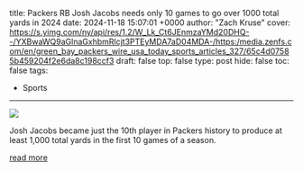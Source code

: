 title: Packers RB Josh Jacobs needs only 10 games to go over 1000 total yards in 2024
date: 2024-11-18 15:07:01 +0000
author: "Zach Kruse"
cover: https://s.yimg.com/ny/api/res/1.2/W_Lk_Ct6JEnmzaYMd20DHQ--/YXBwaWQ9aGlnaGxhbmRlcjt3PTEyMDA7aD04MDA-/https:/media.zenfs.com/en/green_bay_packers_wire_usa_today_sports_articles_327/65c4d07585b459204f2e6da8c198ccf3
draft: false
top: false
type: post
hide: false
toc: false
tags:
  - Sports
---

![](https://s.yimg.com/ny/api/res/1.2/W_Lk_Ct6JEnmzaYMd20DHQ--/YXBwaWQ9aGlnaGxhbmRlcjt3PTEyMDA7aD04MDA-/https:/media.zenfs.com/en/green_bay_packers_wire_usa_today_sports_articles_327/65c4d07585b459204f2e6da8c198ccf3)

Josh Jacobs became just the 10th player in Packers history to produce at least 1,000 total yards in the first 10 games of a season.

[read more](https://packerswire.usatoday.com/2024/11/18/packers-rb-josh-jacobs-needs-only-10-games-to-go-over-1000-total-yards-in-2024/)
